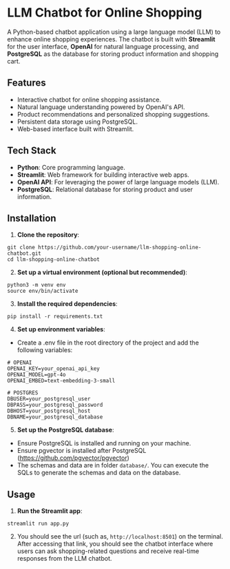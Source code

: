 # LLM Chatbot for Online Shopping

A Python-based chatbot application using a large language model (LLM) to enhance online shopping experiences. The chatbot is built with **Streamlit** for the user interface, **OpenAI** for natural language processing, and **PostgreSQL** as the database for storing product information and shopping cart.

## Features

- Interactive chatbot for online shopping assistance.
- Natural language understanding powered by OpenAI's API.
- Product recommendations and personalized shopping suggestions.
- Persistent data storage using PostgreSQL.
- Web-based interface built with Streamlit.

## Tech Stack

- **Python**: Core programming language.
- **Streamlit**: Web framework for building interactive web apps.
- **OpenAI API**: For leveraging the power of large language models (LLM).
- **PostgreSQL**: Relational database for storing product and user information.

## Installation

1. **Clone the repository**:
```
git clone https://github.com/your-username/llm-shopping-online-chatbot.git
cd llm-shopping-online-chatbot
```

2. **Set up a virtual environment (optional but recommended)**:
```
python3 -m venv env
source env/bin/activate
```

3. **Install the required dependencies**:
```
pip install -r requirements.txt
```

4. **Set up environment variables**:
- Create a .env file in the root directory of the project and add the following variables:
```.env
# OPENAI
OPENAI_KEY=your_openai_api_key
OPENAI_MODEL=gpt-4o
OPENAI_EMBED=text-embedding-3-small

# POSTGRES
DBUSER=your_postgresql_user
DBPASS=your_postgresql_password
DBHOST=your_postgresql_host
DBNAME=your_postgresql_database
```

5. **Set up the PostgreSQL database**:
- Ensure PostgreSQL is installed and running on your machine.
- Ensure pgvector is installed after PostgreSQL (https://github.com/pgvector/pgvector)
- The schemas and data are in folder `database/`. You can execute the SQLs to generate the schemas and data on the database.

## Usage
1. **Run the Streamlit app**:
```
streamlit run app.py
```

2. You should see the url (such as, `http://localhost:8501`) on the terminal. After accessing that link, you should see the chatbot interface where users can ask shopping-related questions and receive real-time responses from the LLM chatbot.
